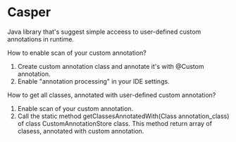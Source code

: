 # Casper
Java library that's suggest simple acceess to user-defined custom annotations in runtime. 

How to enable scan of your custom annotation?
  1) Create custom annotation class and annotate it's with @Custom annotation.
  2) Enable "annotation processing" in your IDE settings.

How to get all classes, annotated with user-defined custom annotation?
  1) Enable scan of your custom annotation.
  2) Call the static method getClassesAnnotatedWith(Class annotation_class) of class CustomAnnotationStore class. This method return array of clasess, annotated with custom annotation.
